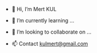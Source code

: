 - 👋 Hi, I’m Mert KUL


- 🌱 I’m currently learning ...
- 💞️ I’m looking to collaborate on ...
- 📫 Contact kulmert@gmail.com

<!---
kulmert/kulmert is a ✨ special ✨ repository because its `README.md` (this file) appears on your GitHub profile.
You can click the Preview link to take a look at your changes.
--->
